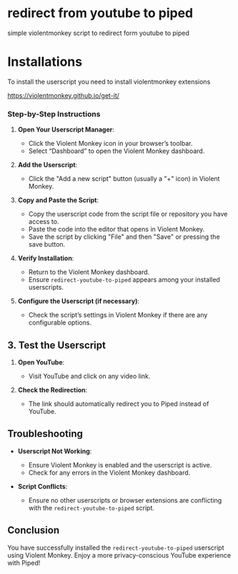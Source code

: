 # redirect from youtube to piped

simple violentmonkey script to redirect form youtube to piped

# Installations 

To install the userscript you need to install violentmonkey extensions 

https://violentmonkey.github.io/get-it/

### Step-by-Step Instructions

1. **Open Your Userscript Manager**:
   - Click the Violent Monkey icon in your browser’s toolbar.
   - Select “Dashboard” to open the Violent Monkey dashboard.

2. **Add the Userscript**:
   - Click the "Add a new script" button (usually a "+" icon) in Violent Monkey.

3. **Copy and Paste the Script**:
   - Copy the userscript code from the script file or repository you have access to.
   - Paste the code into the editor that opens in Violent Monkey.
   - Save the script by clicking "File" and then "Save" or pressing the save button.

4. **Verify Installation**:
   - Return to the Violent Monkey dashboard.
   - Ensure `redirect-youtube-to-piped` appears among your installed userscripts.

5. **Configure the Userscript (if necessary)**:
   - Check the script’s settings in Violent Monkey if there are any configurable options.

## 3. Test the Userscript

1. **Open YouTube**:
   - Visit YouTube and click on any video link.

2. **Check the Redirection**:
   - The link should automatically redirect you to Piped instead of YouTube.

## Troubleshooting

- **Userscript Not Working**:
  - Ensure Violent Monkey is enabled and the userscript is active.
  - Check for any errors in the Violent Monkey dashboard.

- **Script Conflicts**:
  - Ensure no other userscripts or browser extensions are conflicting with the `redirect-youtube-to-piped` script.

## Conclusion
You have successfully installed the `redirect-youtube-to-piped` userscript using Violent Monkey. Enjoy a more privacy-conscious YouTube experience with Piped!

